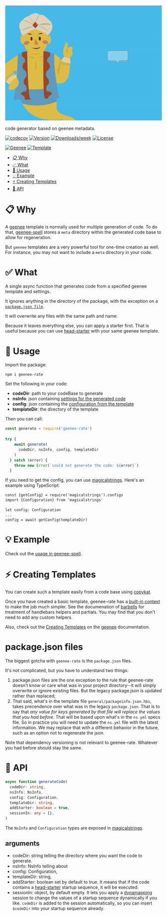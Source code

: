 
[//]: # ( ns__file unit: standard, comp: README.md )

[//]: # ( ns__custom_start beginning )
![geenee-rate](images/geenee-rate-new.gif)

[//]: # ( ns__custom_end beginning )

[//]: # ( ns__start_section intro )

[//]: # ( ns__custom_start description )

code generator based on geenee metadata.

[//]: # ( ns__custom_end description )

[//]: # ( ns__custom_start afterDescription )

[//]: # ( ns__custom_end afterDescription )

[//]: # ( ns__custom_start badges )

[//]: # ( ns__start_section usageSection )

[![codecov](https://codecov.io/gh/YizYah/geenee-rate/branch/main/graph/badge.svg?token=019QO4XK1Z)](https://codecov.io/gh/YizYah/geenee-rate)
[![Version](https://img.shields.io/npm/v/geenee-rate.svg)](https://npmjs.org/package/geenee-rate)
[![Downloads/week](https://img.shields.io/npm/dw/geenee-rate.svg)](https://npmjs.org/package/geenee-rate)
[![License](https://img.shields.io/npm/l/geenee-rate.svg)](https://github.com/YizYah/geenee-rate/blob/master/package.json)

[![Geenee](https://img.shields.io/badge/maintained%20by-geenee-brightgreen)](https://npmjs.org/package/geenee)
[![Template](https://img.shields.io/badge/template-ts--packrat-blue)](https://npmjs.org/package/ts-packrat)

<!-- toc -->

* [:clipboard: Why](#clipboard-why)
* [:white_check_mark: What](#white-check-mark-what)
* [:wrench: Usage](#wrench-usage)
* [:bulb: Example](#bulb-example)
* [:zap: Creating Templates](#zap-creating-templates)
* [:ledger: API](#ledger-api)
  <!-- tocstop -->

# <a name="clipboard-why"></a>:clipboard: Why
A [geenee](https://www.npmjs.com/package/geenee) template is normally used for multiple generation of code. To do that, [geenee-spell](https://www.npmjs.com/package/geenee-spell) stores a `meta` directory within the generated code base to allow for regeneration.

But `geenee` templates are a very powerful tool for one-time creation as well.  For instance, you may not want to include a `meta` directory in your code.

# <a name="white-check-mark-what"></a>:white_check_mark: What
A single async function that generates code from a specified geenee template and settings.

It ignores anything in the directory of the package, with the exception on a [`package.json file`](#packagejson-files).

It will overwrite any files with the same path and name.

Because it leaves everything else, you can apply a starter first.  That is useful because you can use [head-starter](https://www.npmjs.com/package/head-starter) with your same geenee template.

# <a name="wrench-usage"></a>:wrench: Usage
Import the package:
```console
npm i geenee-rate
```

Set the following in your code:
* __codeDir__: path to your codeBase to generate
* __nsInfo__: json containing [settings for the generated code](https://geenee.nostack.net/NS-Files)
* __config__: json containing the [configuration from the template](https://geenee.nostack.net/NS-Files)
* __templateDir__: the directory of the template

Then you can call:

```typescript
const generate = require('geenee-rate')

try {
    await generate(
      codeDir, nsInfo, config, templateDir
    )
  } catch (error) {
    throw new Error(`could not generate the code: ${error}`)
  }
```

If you need to get the config, you can use [magicalstrings](https://www.npmjs.com/package/magicalstrings#config-files).  Here's an example using TypeScript:
```
const {getConfig} = require('magicalstrings').configs
import {Configuration} from 'magicalstrings'

let config: Configuration
...
config = await getConfig(templateDir)

```

# <a name="bulb-example"></a>:bulb: Example
Check out the [usage in geenee-spell](https://github.com/YizYah/geenee-spell/blob/main/src/custom/regenerateCode.ts).

# <a name="zap-creating-templates"></a>:zap: Creating Templates
You can create such a template easily from a code base using [copykat](https://www.npmjs.com/package/copykat).

Once you have created a basic template, geenee-rate has a [built-in context](https://github.com/YizYah/geenee-rate/wiki/Context-in-Geenee-Rate) to make the job much simpler. See the documenation of [barbells](https://www.npmjs.com/package/barbells) for treatment of handlebars helpers and partials.  You may find that you don't need to add any custom helpers.


Also, check out the [Creating Templates](https://geenee.nostack.net/Creating-Templates) on the
[geenee](https://www.npmjs.com/package/geenee) documentation.

# package.json files
The biggest gotcha with `geenee-rate` is the `package.json` files.

It's not complicated, but you have to understand two things:

1. package.json files are the one exception to the rule that geenee-rate doesn't know or care what was in your project directory--it will simply overwrite or ignore existing files.  But the legacy package.json is updated rather than replaced;
2. That said, what's in the template file `general/packageinfo.json.hbs`, takes precendence over what was in the legacy `package.json`.  That is to say that *any value for keys generated by that file will replace the values that you had before*. That will be based upon what's in the `ns.yml` specs file.  So in practice you will need to update the `ns.yml` file with the latest information.  We may replace that with a different behavior in the future, such as an option not to regenerate the json.

Note that dependency versioning is not relevant to geenee-rate.  Whatever you had before should stay the same.

[//]: # ( ns__custom_end badges )

[//]: # ( ns__end_section intro )


[//]: # ( ns__start_section api )


[//]: # ( ns__custom_start APIIntro )
# <a name="ledger-api"></a>:ledger: API
```typescript
async function generateCode(
  codeDir: string,
  nsInfo: NsInfo,
  config: Configuration,
  templateDir: string,
  addStarter: boolean = true,
  sessionIn: any = {},
)
```
The `NsInfo` and `Configuration` types are exposed in [magicalstrings](https://www.npmjs.com/package/magicalstrings).

## arguments
* codeDir: string telling the directory where you want the code to generate.
* nsInfo: NsInfo telling about
* config: Configuration,
* templateDir: string,
* addStarter: boolean set by default to true.  It means that if the code contains a [head-starter](https://www.npmjs.com/package/head-starter) startup sequence, it will be executed.
* sessionIn: object, by default empty.  It lets you apply a [dynamapping](https://www.npmjs.com/package/dynamapping) session to change the values of a startup sequence dynamically if you like.  `codeDir` is added to the session automatically, so you can insert `$codeDir` into your startup sequence already.


[//]: # ( ns__custom_end APIIntro )


[//]: # ( ns__custom_start constantsIntro )

[//]: # ( ns__custom_end constantsIntro )



[//]: # ( ns__start_section types )


[//]: # ( ns__end_section types )


[//]: # ( ns__end_section api )

